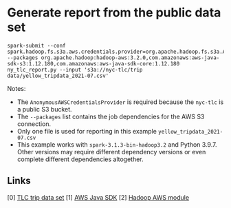 
# Generate report from the public data set

    spark-submit --conf spark.hadoop.fs.s3a.aws.credentials.provider=org.apache.hadoop.fs.s3a.AnonymousAWSCredentialsProvider --packages org.apache.hadoop:hadoop-aws:3.2.0,com.amazonaws:aws-java-sdk-s3:1.12.180,com.amazonaws:aws-java-sdk-core:1.12.180 ny_tlc_report.py --input 's3a://nyc-tlc/trip data/yellow_tripdata_2021-07.csv'

Notes:

* The `AnonymousAWSCredentialsProvider` is required because the `nyc-tlc` is a public S3 bucket.
* The `--packages` list contains the job dependencies for the AWS S3 connection.
* Only one file is used for reporting in this example `yellow_tripdata_2021-07.csv`
* This example works with `spark-3.1.3-bin-hadoop3.2` and Python 3.9.7. Other versions may require different dependency versions or even complete different dependencies altogether.

## Links

[0] [TLC trip data set](https://www1.nyc.gov/site/tlc/about/tlc-trip-record-data.page)
[1] [AWS Java SDK](https://github.com/aws/aws-sdk-java)
[2] [Hadoop AWS module](https://hadoop.apache.org/docs/current/hadoop-aws/tools/hadoop-aws/index.html)

